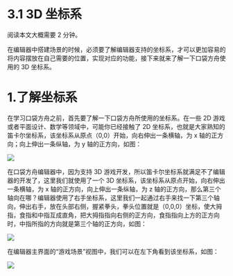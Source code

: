 # 3.1 3D 坐标系

阅读本文大概需要 2 分钟。

在编辑器中搭建场景的时候，必须要了解编辑器支持的坐标系，才可以更加容易的将内容摆放在自己需要的位置，实现对应的功能，接下来就来了解一下口袋方舟使用的 3D 坐标系。

# 1.了解坐标系

在学习口袋方舟之前，首先要了解一下口袋方舟所使用的坐标系。在一些 2D 游戏或者平面设计、数学等领域中，可能你已经接触了 2D 坐标系，也就是大家熟知的笛卡尔坐标系，该坐标系从原点（0,0）开始，向右伸出一条横轴，为 x 轴的正方向；向上伸出一条纵轴，为 y 轴的正方向，如图：

![](https://wstatic-a1.233leyuan.com/productdocs/static/boxcn1JPA6HN7SwDi1kyEPxSTFb.png)

在口袋方舟编辑器中，因为支持 3D 游戏开发，所以笛卡尔坐标系就满足不了编辑器的开发了，这里我们就使用了一个 3D 坐标系，该坐标系从原点开始，向右伸出一条横轴，为 x 轴的正方向，向上伸出一条纵轴，为 z 轴的正方向，那么第三个轴向在哪？编辑器使用了右手坐标系，这里我们一起通过右手来找一下第三个轴向，伸出右手，放在头部右侧，握紧拳头，拳头位置就是（0,0,0）坐标，使大拇指，食指和中指互成直角，把大拇指指向右侧的正方向，食指指向上方的正方向时，中指所指的方向就是第三个轴的正方向，如图：

![](https://wstatic-a1.233leyuan.com/productdocs/static/boxcnOnzyA9f4x7NNtavFP7jtPe.png)

在编辑器主界面的“游戏场景”视图中，我们可以在左下角看到该坐标系，如图：

![](https://wstatic-a1.233leyuan.com/productdocs/static/boxcne7fQIkaSQ0vywQdCJ2P82e.png)
